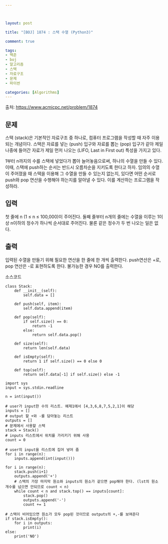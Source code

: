 ```yaml
---



layout: post

title: "[BOJ] 1874 : 스택 수열 (Python3)"

comment: true

tags:
- 백준
- boj
- 알고리즘
- 스택
- 자료구조
- 문제
- 파이썬

categories: [Algorithms]
---
```



출처: https://www.acmicpc.net/problem/1874

## 문제
스택 (stack)은 기본적인 자료구조 중 하나로, 컴퓨터 프로그램을 작성할 때 자주 이용되는 개념이다. 스택은 자료를 넣는 (push) 입구와 자료를 뽑는 (pop) 입구가 같아 제일 나중에 들어간 자료가 제일 먼저 나오는 (LIFO, Last in First out) 특성을 가지고 있다.

1부터 n까지의 수를 스택에 넣었다가 뽑아 늘어놓음으로써, 하나의 수열을 만들 수 있다. 이때, 스택에 push하는 순서는 반드시 오름차순을 지키도록 한다고 하자. 임의의 수열이 주어졌을 때 스택을 이용해 그 수열을 만들 수 있는지 없는지, 있다면 어떤 순서로 push와 pop 연산을 수행해야 하는지를 알아낼 수 있다. 이를 계산하는 프로그램을 작성하라.

## 입력
첫 줄에 n (1 ≤ n ≤ 100,000)이 주어진다. 둘째 줄부터 n개의 줄에는 수열을 이루는 1이상 n이하의 정수가 하나씩 순서대로 주어진다. 물론 같은 정수가 두 번 나오는 일은 없다.

## 출력
입력된 수열을 만들기 위해 필요한 연산을 한 줄에 한 개씩 출력한다. push연산은 +로, pop 연산은 -로 표현하도록 한다. 불가능한 경우 NO를 출력한다.

소스코드
```
class Stack:
    def __init__(self):
        self.data = []

    def push(self, item):
        self.data.append(item)

    def pop(self):
        if self.size() == 0:
            return -1
        else:
            return self.data.pop()

    def size(self):
        return len(self.data)

    def isEmpty(self):
        return 1 if self.size() == 0 else 0

    def top(self):
        return self.data[-1] if self.size() else -1

import sys
input = sys.stdin.readline

n = int(input())

# user가 input한 수의 리스트. 예제1에서 [4,3,6,8,7,5,2,1]이 해당
inputs = []
# output 할 +와 -를 담아놓는 리스트
outputs = []
# 문제에서 사용할 스택
stack = Stack()
# inputs 리스트에서 위치를 가리키기 위해 사용
count = 0

# user의 input을 리스트에 집어 넣어 줌
for i in range(n):
    inputs.append(int(input()))

for i in range(n):
    stack.push(i+1)
    outputs.append('+')
    # 스택의 가장 마지막 원소와 inputs의 원소가 같으면 pop해야 한다. (lst의 원소 개수를 넘으면 안되므로 count < n)
    while count < n and stack.top() == inputs[count]:
        stack.pop()
        outputs.append('-')
        count += 1

# 스택이 비어있으면 원소가 모두 pop된 것이므로 outputs의 +,-를 보여준다
if stack.isEmpty():
    for i in outputs:
        print(i)
else:
    print('NO')
```
